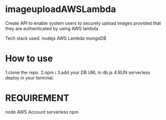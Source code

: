 # imageuploadAWSLambda
Create API to enable system users to securely upload images provided that they are authenticated by using AWS lambda.

Tech stack used.
nodejs
AWS Lambda
mongoDB

# How to use
1.clone the repo. 
2.npm i 
3.add your DB URL in db.js 
4.RUN serverless deploy in your terminal. 

# REQUIREMENT
node
AWS Account
serverless npm
